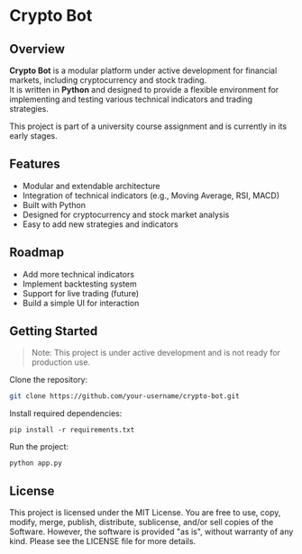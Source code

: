 # Crypto Bot

## Overview
**Crypto Bot** is a modular platform under active development for financial markets, including cryptocurrency and stock trading.  
It is written in **Python** and designed to provide a flexible environment for implementing and testing various technical indicators and trading strategies.

This project is part of a university course assignment and is currently in its early stages.

## Features
- Modular and extendable architecture
- Integration of technical indicators (e.g., Moving Average, RSI, MACD)
- Built with Python
- Designed for cryptocurrency and stock market analysis
- Easy to add new strategies and indicators

## Roadmap
- Add more technical indicators
- Implement backtesting system
- Support for live trading (future)
- Build a simple UI for interaction

## Getting Started
> Note: This project is under active development and is not ready for production use.

Clone the repository:
```bash
git clone https://github.com/your-username/crypto-bot.git
```
Install required dependencies:
```
pip install -r requirements.txt
```
Run the project:
```
python app.py
```

## License
This project is licensed under the MIT License.
You are free to use, copy, modify, merge, publish, distribute, sublicense, and/or sell copies of the Software.
However, the software is provided "as is", without warranty of any kind.
Please see the LICENSE file for more details.


